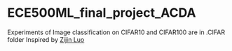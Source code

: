 # ECE500ML_final_project_ACDA
Experiments of Image classification on CIFAR10 and CIFAR100 are in .CIFAR folder
Inspired by [Zijin Luo](https://github.com/soapisnotfat/pytorch-cifar10)
